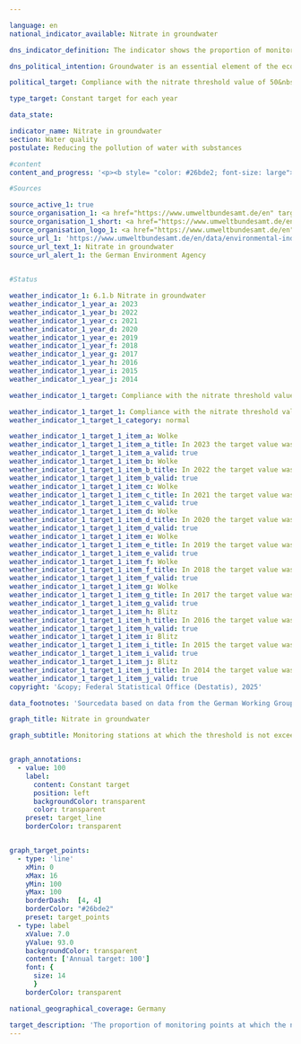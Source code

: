 ```yaml
---

language: en        
national_indicator_available: Nitrate in groundwater        

dns_indicator_definition: The indicator shows the proportion of monitoring stations (in %) at which the limit value of 50&nbsp;milligrams per litre of nitrate in groundwater is complied with on an annual average.        

dns_political_intention: Groundwater is an essential element of the ecosystem. It is part of the water cycle and fulfils important ecological functions. Groundwater is also Germany's most important drinking water resource. However, elevated nitrate levels impair the ecology of water bodies.        

political_target: Compliance with the nitrate threshold value of 50&nbsp;<br>milligrams per litr at all monitoring points by 2030        

type_target: Constant target for each year        

data_state:         

indicator_name: Nitrate in groundwater        
section: Water quality        
postulate: Reducing the pollution of water with substances        

#content         
content_and_progress: '<p><b style= "color: #26bde2; font-size: large">6.1.b Nitrate in groundwater</b><br><br>Nitrate (NO₃) are nitrogen compounds that occur naturally in the soil at certain concentrations but also enter the environment through anthropogenic sources. The nitrate content in groundwater is recorded by the Länder for reporting to the European Environment Agency (EEA) on the state of groundwater in Germany. The basis for this is the so-called EEA monitoring network, which consists of specifically selected monitoring stations. This network comprises approximately 1,200&nbsp;representative monitoring stations. The data are compiled by the German Environment Agency (UBA) based on information provided by the Federal/State Working Group on Water (LAWA).<br><br>This indicator shows the proportion of total monitoring stations at which the prescribed threshold value was not exceeded. Naturally occurring nitrate in the soil contributes between 0&nbsp;and a maximum of 10&nbsp;milligrams per litre to the overall concentration in groundwater. Concentrations between 10&nbsp;and 25&nbsp;milligrams per litre indicate a low to moderate level of pollution. Values between 25&nbsp;and 50&nbsp;milligrams per litre reflect significant groundwater contamination. If the threshold of 50&nbsp;milligrams per litre&nbsp;–&nbsp;as stipulated in the Groundwater Ordinance and forming the basis of this indicator&nbsp;–&nbsp;is exceeded, the groundwater is considered chemically impaired and unsuitable for drinking water use without treatment.<br><br>Like indicator <a href="https://dns-indikatoren.de/en/6-1-a/">6.1.a</a> on phosphorus concentrations in surface waters, this indicator does not provide information on the degree to which the threshold value is exceeded or undercut. For example, nitrate pollution at individual monitoring stations may have decreased significantly&nbsp;–&nbsp;but if concentrations still exceed the threshold of 50&nbsp;milligrams per litre, this improvement is not reflected in the indicator. Conversely, increasing nitrate concentrations that remain below the threshold are also not taken into account. When interpreting the results, it must also be considered that measures to reduce nitrate pollution often take time to have an effect, as percolating water can take several years to reach the groundwater.<br><br>In 2023, the threshold of a maximum of 50&nbsp;milligrams of nitrate per litre was met at 85.0% of all monitoring stations. Since 2008, the proportion of sites meeting this threshold has remained largely unchanged. As such, the politically defined objective of achieving compliance with the threshold at all monitoring stations has not been met&nbsp;–&nbsp;nor is there any discernible trend towards meeting this goal. At 18.0% of the monitoring stations, nitrate concentrations ranged between 25&nbsp;and 50&nbsp;milligrams per litre. Although this refers to values below the threshold, it nonetheless indicates an elevated level of pollution. This proportion has also remained largely stable over the years.<br><br>Groundwater contamination with nitrate primarily results from the leaching of nitrate from various nitrogen-containing fertilisers. These include organic fertilisers such as slurry and manure, as well as mineral fertilisers, which are particularly used in intensive arable farming. In recent years, digestate&nbsp;–&nbsp;a by-product of biogas production&nbsp;–&nbsp;has also increasingly been used as fertiliser in agriculture. In all these cases, fertilisation that is not tailored to the actual nutrient demand of crops can lead to elevated nitrate concentrations in groundwater. Consequently, there is a link between the development of the <i>nitrogen surplus in agriculture</i> (indicator <a href="https://dns-indikatoren.de/en/2-1-a/">2.1.a</a>) and nitrate contamination of groundwater.<br><br>To assess the specific impact of agricultural practices on nitrate pollution in water bodies, separate nitrate reporting to the European Union (EU) is conducted. For this purpose, those monitoring stations within the EEA network whose catchment areas are predominantly used for agricultural purposes are selected. As a result, nitrate concentrations in this specific network are higher than the average value of indicator 6.1.b.</p>'                

#Sources        

source_active_1: true
source_organisation_1: <a href="https://www.umweltbundesamt.de/en" target="_blank" onclick="return confirm_alert('the German Environment Agency', 'En')">German Environment Agency</a>
source_organisation_1_short: <a href="https://www.umweltbundesamt.de/en" target="_blank" onclick="return confirm_alert('the German Environment Agency', 'En')">German Environment Agency</a>
source_organisation_logo_1: <a href="https://www.umweltbundesamt.de/en" target="_blank" onclick="return confirm_alert('the German Environment Agency', 'En')"><img src="https://dnsTestEnvironment.github.io/dns-indicators/public/OrgImgEn/uba.png" alt="German Environment Agency" title=" Click here to visit the homepage of the organizationGerman Environment Agency" style="height:60px; width:148px; border:transparent"/></a>
source_url_1: 'https://www.umweltbundesamt.de/en/data/environmental-indicators/indicator-nitrate-in-groundwater'
source_url_text_1: Nitrate in groundwater
source_url_alert_1: the German Environment Agency
        

#Status        

weather_indicator_1: 6.1.b Nitrate in groundwater
weather_indicator_1_year_a: 2023
weather_indicator_1_year_b: 2022
weather_indicator_1_year_c: 2021
weather_indicator_1_year_d: 2020
weather_indicator_1_year_e: 2019
weather_indicator_1_year_f: 2018
weather_indicator_1_year_g: 2017
weather_indicator_1_year_h: 2016
weather_indicator_1_year_i: 2015
weather_indicator_1_year_j: 2014

weather_indicator_1_target: Compliance with the nitrate threshold value of 50 mg/l at all monitoring points by 2030

weather_indicator_1_target_1: Compliance with the nitrate threshold value of 50 milligrams per litre at all monitoring points by 2030
weather_indicator_1_target_1_category: normal

weather_indicator_1_target_1_item_a: Wolke
weather_indicator_1_target_1_item_a_title: In 2023 the target value was not reached, but the average development pointed in the desired direction.
weather_indicator_1_target_1_item_a_valid: true
weather_indicator_1_target_1_item_b: Wolke
weather_indicator_1_target_1_item_b_title: In 2022 the target value was not reached, but the average development pointed in the desired direction.
weather_indicator_1_target_1_item_b_valid: true
weather_indicator_1_target_1_item_c: Wolke
weather_indicator_1_target_1_item_c_title: In 2021 the target value was not reached, but the average development pointed in the desired direction.
weather_indicator_1_target_1_item_c_valid: true
weather_indicator_1_target_1_item_d: Wolke
weather_indicator_1_target_1_item_d_title: In 2020 the target value was not reached, but the average development pointed in the desired direction.
weather_indicator_1_target_1_item_d_valid: true
weather_indicator_1_target_1_item_e: Wolke
weather_indicator_1_target_1_item_e_title: In 2019 the target value was not reached, but the average development pointed in the desired direction.
weather_indicator_1_target_1_item_e_valid: true
weather_indicator_1_target_1_item_f: Wolke
weather_indicator_1_target_1_item_f_title: In 2018 the target value was not reached, but the average development pointed in the desired direction.
weather_indicator_1_target_1_item_f_valid: true
weather_indicator_1_target_1_item_g: Wolke
weather_indicator_1_target_1_item_g_title: In 2017 the target value was not reached, but the average development pointed in the desired direction.
weather_indicator_1_target_1_item_g_valid: true
weather_indicator_1_target_1_item_h: Blitz
weather_indicator_1_target_1_item_h_title: In 2016 the target value was missed and the indicator had not moved towards the target on average over the previous changes.
weather_indicator_1_target_1_item_h_valid: true
weather_indicator_1_target_1_item_i: Blitz
weather_indicator_1_target_1_item_i_title: In 2015 the target value was missed and the indicator had not moved towards the target on average over the previous changes.
weather_indicator_1_target_1_item_i_valid: true
weather_indicator_1_target_1_item_j: Blitz
weather_indicator_1_target_1_item_j_title: In 2014 the target value was missed and the indicator had not moved towards the target on average over the previous changes.
weather_indicator_1_target_1_item_j_valid: true        
copyright: '&copy; Federal Statistical Office (Destatis), 2025'        

data_footnotes: 'Sourcedata based on data from the German Working Group on Water Issues of the Länder and the Federal Government.<br>• Basis EEA monitoring network: the threshold is an annual average of 50 mg nitrate per litre of groundwater.'        

graph_title: Nitrate in groundwater        

graph_subtitle: Monitoring stations at which the threshold is not exceeded        


graph_annotations:
  - value: 100
    label:
      content: Constant target
      position: left
      backgroundColor: transparent
      color: transparent
    preset: target_line
    borderColor: transparent        


graph_target_points:
  - type: 'line'
    xMin: 0
    xMax: 16
    yMin: 100
    yMax: 100
    borderDash:  [4, 4]
    borderColor: "#26bde2"
    preset: target_points
  - type: label
    xValue: 7.0
    yValue: 93.0
    backgroundColor: transparent
    content: ['Annual target: 100']
    font: {
      size: 14
      }
    borderColor: transparent                

national_geographical_coverage: Germany        

target_description: 'The proportion of monitoring points at which the nitrate threshold in groundwater is met should reach 100% each year.<br>• According to the target formulation, the politically defined target was again not met in 2023. However, as the six-year average trend of the indicator points in the desired direction, indicator 6.1.b is assessed as <b>cloud</b> for 2023.<br><br><a href="https://dnsUpgradeEnvironment.github.io/site/en/status"><img src="https://sdg-indikatoren.de/public/Wettersymbole/Wolke.png" title="In 2023&nbsp;the target value was not reached, but the average development pointed in the desired direction." alt="Weathersymbol: cloud"/></a>'        
---
```


